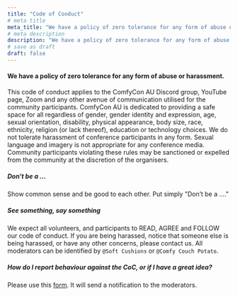 ```yaml
---
title: "Code of Conduct"
# meta title
meta_title: "We have a policy of zero tolerance for any form of abuse or harassment."
# meta description
description: "We have a policy of zero tolerance for any form of abuse or harassment."
# save as draft
draft: false
---
```


#### We have a policy of zero tolerance for any form of abuse or harassment.

This code of conduct applies to the ComfyCon AU Discord group, YouTube page, Zoom and any other avenue of communication utilised for the community participants.  ComfyCon AU is dedicated to providing a safe space for all regardless of gender, gender identity and expression, age, sexual orientation, disability, physical appearance, body size, race, ethnicity, religion (or lack thereof), education or technology choices. We do not tolerate harassment of conference participants in any form. Sexual language and imagery is not appropriate for any conference media. Community participants violating these rules may be sanctioned or expelled from the community at the discretion of the organisers.

##### Don't be a ...
Show common sense and be good to each other. Put simply "Don’t be a ...."

##### See something, say something
We expect all volunteers, and participants to READ, AGREE and FOLLOW our code of conduct. If you are being harassed, notice that someone else is being harassed, or have any other concerns, please contact us. All moderators can be identified by `@Soft Cushions` or `@Comfy Couch Potato`. 

##### How do I report behaviour against the CoC, or if I have a great idea?
Please use this [form](https://forms.gle/p6RUE2UQbcb3r1aQ6).  It will send a notification to the moderators.

